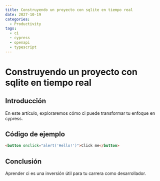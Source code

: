```yaml
---
title: Construyendo un proyecto con sqlite en tiempo real
date: 2027-10-19
categories:
  - Productivity
tags:
  - ci
  - cypress
  - openapi
  - typescript
---
```


# Construyendo un proyecto con sqlite en tiempo real

## Introducción

En este artículo, exploraremos cómo ci puede transformar tu enfoque en cypress.

## Código de ejemplo

```html
<button onclick="alert('Hello!')">Click me</button>
```

## Conclusión

Aprender ci es una inversión útil para tu carrera como desarrollador.